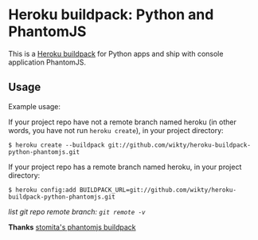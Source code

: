 Heroku buildpack: Python and PhantomJS
========================

This is a [Heroku buildpack](http://devcenter.heroku.com/articles/buildpacks) for Python apps and ship with console application PhantomJS.


Usage
-----

Example usage:

If your project repo have not a remote branch named heroku (in other words, you have not run `heroku create`), in your project directory:

    $ heroku create --buildpack git://github.com/wikty/heroku-buildpack-python-phantomjs.git

If your project repo has a remote branch named heroku, in your project directory:

    $ heroku config:add BUILDPACK_URL=git://github.com/wikty/heroku-buildpack-python-phantomjs.git

*list git repo remote branch: `git remote -v`*

**Thanks** [stomita's phantomjs buildpack](https://github.com/stomita/heroku-buildpack-phantomjs)
